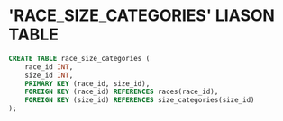# 'RACE_SIZE_CATEGORIES' LIASON TABLE

```sql
CREATE TABLE race_size_categories (
    race_id INT,
    size_id INT,
    PRIMARY KEY (race_id, size_id),
    FOREIGN KEY (race_id) REFERENCES races(race_id),
    FOREIGN KEY (size_id) REFERENCES size_categories(size_id)
);
```
